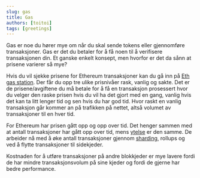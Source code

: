 ```yaml
---
slug: gas
title: Gas
authors: [toitoi]
tags: [greetings]
---
```


Gas er noe du hører mye om når du skal sende tokens eller gjennomføre transaksjoner. Gas er det du betaler for å få noen til å verifisere transaksjonen din. Et ganske enkelt konsept, men hvorfor er det da sånn at prisene varierer så mye?

Hvis du vil sjekke prisene for Ethereum transaksjoner kan du gå inn på [Eth gas station](https://ethgasstation.info/). Der får du opp tre ulike prisnivåer rask, vanlig og sakte. Det er de prisene/avgiftene du må betale for å få en transaksjon prosessert hvor du velger den raske prisen hvis du vil ha det gjort med en gang, vanlig hvis det kan ta litt lenger tid og sen hvis du har god tid. Hvor raskt en vanlig transaksjon går kommer an på trafikken på nettet, altså volumet av transaksjoner til en hver tid. 

For Ethereum har prisen gått opp og opp over tid. Det henger sammen med at antall transaksjoner har gått opp over tid, mens [ytelse](/konsepter/viderekommende/ytelse.md) er den samme. De arbeider nå med å øke antall transaksjoner gjennom [sharding](/konsepter/viderekommende/sharding.md), rollups og ved å flytte transaksjoner til sidekjeder. 

Kostnaden for å utføre transaksjoner på andre blokkjeder er mye lavere fordi de har mindre transaksjonsvolum på sine kjeder og fordi de gjerne har bedre performance. 

